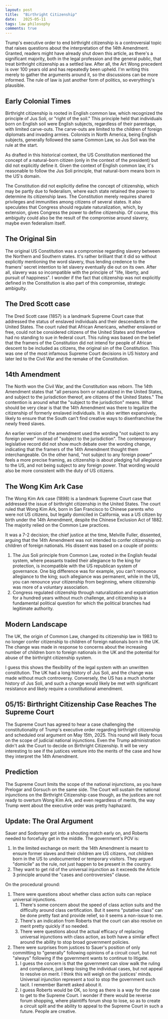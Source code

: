 ```yaml
---
layout: post
title:  "Birthright Citizenship"
date:   2025-05-11
tags: law philosophy 
comments: true
---
```


Trump's executive order to end birthright citizenship is a controversial topic that raises questions about the interpretation of the 14th Amendment. Granted, readers might have already shut down this article, as there's a significant majority, both in the legal profession and the general public, that treat birthright citizenship as a settled law. After all, the Art Wong precedent is over 100 years old and has repeatedly been upheld. I'm writing this merely to gather the arguments around it, so the discussions can be more informed. The rule of law is just another form of politics, so everything's plausible.

## Early Colonial Times

Birthright citizenship is rooted in English common law, which recognized the principle of Jus Soli, or "right of the soil." This principle held that individuals born on English soil were English subjects, regardless of their parentage, with limited carve-outs. The carve-outs are limited to the children of foreign diplomats and invading armies. Colonists in North America, being English subjects, generally followed the same Common Law, so Jus Soli was the rule at the start. 

As drafted in this historical context, the US Constitution mentioned the concept of a natural-born citizen (only in the context of the president) but did not explicitly define it. Given the context of English common law, it's reasonable to follow the Jus Soli principle, that natural-born means born in the US's domain. 

The Constitution did not explicitly define the concept of citizenship, which may be partly due to federalism, where each state retained the power to determine its citizenship laws. The Constitution merely requires shared privileges and immunities among citizens of several states. It also speculates that Congress should regulate naturalization, which, by extension, gives Congress the power to define citizenship. Of course, this ambiguity could also be the result of the compromise around slavery, maybe even federalism itself. 

## The Original Sin

The original US Constitution was a compromise regarding slavery between the Northern and Southern states. It's rather brilliant that it did so without explicitly mentioning the word slavery, thus lending credence to the framers' secret intention to let slavery eventually die out on its own. After all, slavery was so incompatible with the principle of "life, liberty, and pursuit of happiness". I wonder if the fact that citizenship was not explicitly defined in the Constitution is also part of this compromise, strategic ambiguity. 

## The Dred Scott case

The Dred Scott case (1857) is a landmark Supreme Court case that addressed the status of enslaved individuals and their descendants in the United States. The court ruled that African Americans, whether enslaved or free, could not be considered citizens of the United States and therefore had no standing to sue in federal court. This ruling was based on the belief that the framers of the Constitution did not intend for people of African descent to be included as citizens, the original sin of the Constitution. This was one of the most infamous Supreme Court decisions in US history and later led to the Civil War and the remake of the Constitution.

## 14th Amendment

The North won the Civil War, and the Constitution was reborn. The 14th Amendment states that "all persons born or naturalized in the United States, and subject to the jurisdiction thereof, are citizens of the United States." The contention is around what the "subject to the jurisdiction" means. What should be very clear is that the 14th Amendment was there to legalize the citizenship of formerly enslaved individuals. It is also written expansively, likely to ensure that the South can't find creative ways to disenfranchise the newly freed slaves.

An earlier version of the amendment used the wording "not subject to any foreign power" instead of "subject to the jurisdiction". The contemporary legislative record did not show much debate over the wording change, indicating that the framers of the 14th Amendment thought them interchangeable. On the other hand, "not subject to any foreign power" feels a more precise framing, as citizenship is about pledging full allegiance to the US, and not being subject to any foreign power. That wording would also be more consistent with the duty of US citizens. 

## The Wong Kim Ark Case

The Wong Kim Ark case (1898) is a landmark Supreme Court case that addressed the issue of birthright citizenship in the United States. The court ruled that Wong Kim Ark, born in San Francisco to Chinese parents who were not US citizens, but legally domiciled in California, was a US citizen by birth under the 14th Amendment, despite the Chinese Exclusion Act of 1882. The majority relied on the Common Law practices. 

It was a 7-2 decision; the chief justice at the time, Melville Fuller, dissented, arguing that the 14th Amendment was not intended to confer citizenship on children of foreign nationals. His dissent was based on a couple of points:

1. The Jus Soli principle from Common Law, rooted in the English feudal system, where peasants traded their allegiance to the king for protection, is incompatible with the US republican system of governance. One big difference was for example, you can't renounce allegiance to the king; such allegiance was permanent, while in the US, you can renounce your citizenship from beginning, where citizenship was more of a voluntary association.
2. Congress regulated citizenship through naturalization and expatriation for a hundred years without much challenge, and citizenship is a fundamental political question for which the political branches had legitimate authority.

## Modern Landscape

The UK, the origin of Common Law, changed its citizenship law in 1983 to no longer confer citizenship to children of foreign nationals born in the UK. The change was made in response to concerns about the increasing number of children born to foreign nationals in the UK and the potential for abuse of the birthright citizenship system. 

I guess this shows the flexibility of the legal system with an unwritten constitution. The UK had a long history of Jus Soli, and the change was made without much controversy. Conversely, the US has a much shorter history of Jus Soli, and such a change would likely be met with significant resistance and likely require a constitutional amendment. 

## 05/15: Birthright Citizenship Case Reaches The Supreme Court

The Supreme Court has agreed to hear a case challenging the constitutionality of Trump's executive order regarding birthright citizenship and scheduled oral argument on May 15th, 2025. This round will likely focus on the scope of judicial national injunctions. Even the Trump administration didn't ask the Court to decide on Birthright Citizenship. It will be very interesting to see if the justices venture into the merits of the case and how they interpret the 14th Amendment. 

## Prediction

The Supreme Court limits the scope of the national injunctions, as you have Prelogar and Gorsuch on the same side. The Court will sustain the national injunctions on the Birthright Citizenship case though, as the justices are not ready to overturn Wong Kim Ark, and even regardless of merits, the way Trump went about the executive order was pretty haphazard. 

## Update: The Oral Argument

Sauer and Sodomyer got into a shouting match early on, and Roberts needed to forcefully get in the middle. The government's POV is:

1. In the limited exchange on merit: the 14th Amendment is meant to ensure former slaves and their children are US citizens, not children born in the US to undocumented or temporary visitors. They argued "domicile" as the rule, not just happen to be present in the country.
2. They want to get rid of the universal injunction as it exceeds the Article 3 principle around the "cases and controversies" clause. 

On the procedural ground:

1. There were questions about whether class action suits can replace universal injunctions.
    1. There's some concern about the speed of class action suits and the difficulty around class certification. But it seems "putative class" can be done pretty fast and provide relief, so it seems a non-issue to me.
    2. There's an indication from Roberts that the court can also resolve on merit pretty quickly if so needed.
    3. There were questions about the actual efficacy of replacing universal injunctions with class action, as both have a similar effect around the ability to stop broad government policies. 
2. There were surprises from justices to Sauer's position of only committing to "generally" following opinions of a circuit court, but not "always" following if the government wants to continue to litigate.
    1. I guess the concern is that the government can slow walk the ruling and compliance, just keep losing the individual cases, but not appeal to resolve on merit. I think this will weigh on the justices' minds. Universal injunction represent a tool to stop the government such tacit. I remember Barrett asked about it. 
    2. I guess Roberts would be OK, so long as there is a way for the case to get to the Supreme Court. I wonder if there would be reverse forum shopping, where plaintiffs forum shop to lose, so as to create a circuit split and the ability to appeal to the Supreme Court in such a future. People are creative. 
